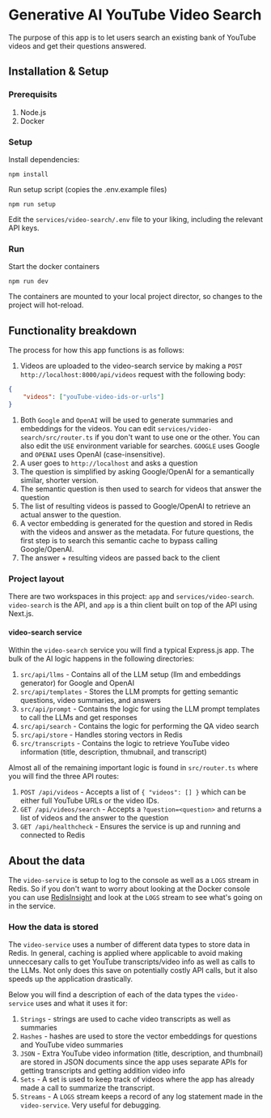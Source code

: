 # Generative AI YouTube Video Search

The purpose of this app is to let users search an existing bank of YouTube videos and get their questions answered.

## Installation & Setup

### Prerequisits

1. Node.js
2. Docker

### Setup

Install dependencies:

```
npm install
```

Run setup script (copies the .env.example files)

```
npm run setup
```

Edit the `services/video-search/.env` file to your liking, including the relevant API keys.

### Run

Start the docker containers

```
npm run dev
```

The containers are mounted to your local project director, so changes to the project will hot-reload.

## Functionality breakdown

The process for how this app functions is as follows:

1. Videos are uploaded to the video-search service by making a `POST http://localhost:8000/api/videos` request with the following body:

```json
{
    "videos": ["youTube-video-ids-or-urls"]
}
```

1. Both `Google` and `OpenAI` will be used to generate summaries and embeddings for the videos. You can edit `services/video-search/src/router.ts` if you don't want to use one or the other. You can also edit the `USE` environment variable for searches. `GOOGLE` uses Google and `OPENAI` uses OpenAI (case-insensitive).
1. A user goes to `http://localhost` and asks a question
1. The question is simplified by asking Google/OpenAI for a semantically similar, shorter version.
1. The semantic question is then used to search for videos that answer the question
1. The list of resulting videos is passed to Google/OpenAI to retrieve an actual answer to the question.
1. A vector embedding is generated for the question and stored in Redis with the videos and answer as the metadata. For future questions, the first step is to search this semantic cache to bypass calling Google/OpenAI.
1. The answer + resulting videos are passed back to the client

### Project layout

There are two workspaces in this project: `app` and `services/video-search`. `video-search` is the API, and `app` is a thin client built on top of the API using Next.js.

#### video-search service

Within the `video-search` service you will find a typical Express.js app. The bulk of the AI logic happens in the following directories:

1. `src/api/llms` - Contains all of the LLM setup (llm and embeddings generator) for Google and OpenAI
1. `src/api/templates` - Stores the LLM prompts for getting semantic questions, video summaries, and answers
1. `src/api/prompt` - Contains the logic for using the LLM prompt templates to call the LLMs and get responses
1. `src/api/search` - Contains the logic for performing the QA video search
1. `src/api/store` - Handles storing vectors in Redis
1. `src/transcripts` - Contains the logic to retrieve YouTube video information (title, description, thmubnail, and transcript)

Almost all of the remaining important logic is found in `src/router.ts` where you will find the three API routes:

1. `POST /api/videos` - Accepts a list of `{ "videos": [] }` which can be either full YouTube URLs or the video IDs.
1. `GET /api/videos/search` - Accepts a `?question=<question>` and returns a list of videos and the answer to the question
1. `GET /api/healthcheck` - Ensures the service is up and running and connected to Redis

## About the data

The `video-service` is setup to log to the console as well as a `LOGS` stream in Redis. So if you don't want to worry about looking at the Docker console you can use [RedisInsight](https://redis.com/redis-enterprise/redis-insight/) and look at the `LOGS` stream to see what's going on in the service.

### How the data is stored

The `video-service` uses a number of different data types to store data in Redis. In general, caching is applied where applicable to avoid making unneccesary calls to get YouTube transcripts/video info as well as calls to the LLMs. Not only does this save on potentially costly API calls, but it also speeds up the application drastically.

Below you will find a description of each of the data types the `video-service` uses and what it uses it for:

1. `Strings` - strings are used to cache video transcripts as well as summaries
1. `Hashes` - hashes are used to store the vector embeddings for questions and YouTube video summaries
1. `JSON` - Extra YouTube video information (title, description, and thumbnail) are stored in JSON documents since the app uses separate APIs for getting transcripts and getting addition video info
1. `Sets` - A set is used to keep track of videos where the app has already made a call to summarize the transcript.
1. `Streams` - A `LOGS` stream keeps a record of any log statement made in the `video-service`. Very useful for debugging.
